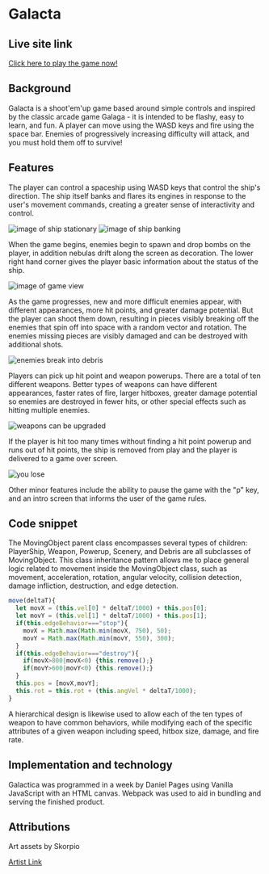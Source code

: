 # Galacta

## Live site link

[Click here to play the game now!][live]

[live]: https://dspages.github.io/Galacta/

## Background

Galacta is a shoot'em'up game based around simple controls and inspired by the classic arcade game Galaga - it is intended to be flashy, easy to learn, and fun. A player can move using the WASD keys and fire using the space bar. Enemies of progressively increasing difficulty will attack, and you must hold them off to survive!

## Features

The player can control a spaceship using WASD keys that control the ship's direction. The ship itself banks and flares its engines in response to the user's movement commands, creating a greater sense of interactivity and control.

![image of ship stationary](https://github.com/dspages/Galacta/blob/master/docs/images/ScreenShot1.png)
![image of ship banking](https://github.com/dspages/Galacta/blob/master/docs/images/ScreenShot2.png)

When the game begins, enemies begin to spawn and drop bombs on the player, in addition nebulas drift along the screen as decoration. The lower right hand corner gives the player basic information about the status of the ship.

![image of game view](https://github.com/dspages/Galacta/blob/master/docs/images/ScreenShot3.png)

As the game progresses, new and more difficult enemies appear, with different appearances, more hit points, and greater damage potential. But the player can shoot them down, resulting in pieces visibly breaking off the enemies that spin off into space with a random vector and rotation. The enemies missing pieces are visibly damaged and can be destroyed with additional shots.

![enemies break into debris](https://github.com/dspages/Galacta/blob/master/docs/images/ScreenShot4.png)

Players can pick up hit point and weapon powerups. There are a total of ten different weapons. Better types of weapons can have different appearances, faster rates of fire, larger hitboxes, greater damage potential so enemies are destroyed in fewer hits, or other special effects such as hitting multiple enemies.

![weapons can be upgraded](https://github.com/dspages/Galacta/blob/master/docs/images/ScreenShot5.png)

If the player is hit too many times without finding a hit point powerup and runs out of hit points, the ship is removed from play and the player is delivered to a game over screen.

![you lose](https://github.com/dspages/Galacta/blob/master/docs/images/ScreenShot6.png)

Other minor features include the ability to pause the game with the "p" key, and an intro screen that informs the user of the game rules.

## Code snippet

The MovingObject parent class encompasses several types of children: PlayerShip, Weapon, Powerup, Scenery, and Debris are all subclasses of MovingObject. This class inheritance pattern allows me to place general logic related to movement inside the MovingObject class, such as movement, acceleration, rotation, angular velocity, collision detection, damage infliction, destruction, and edge detection.

```Javascript
move(deltaT){
  let movX = (this.vel[0] * deltaT/1000) + this.pos[0];
  let movY = (this.vel[1] * deltaT/1000) + this.pos[1];
  if(this.edgeBehavior==="stop"){
    movX = Math.max(Math.min(movX, 750), 50);
    movY = Math.max(Math.min(movY, 550), 300);
  }
  if(this.edgeBehavior==="destroy"){
    if(movX>800|movX<0) {this.remove();}
    if(movY>600|movY<0) {this.remove();}
  }
  this.pos = [movX,movY];
  this.rot = this.rot + (this.angVel * deltaT/1000);
}
```

A hierarchical design is likewise used to allow each of the ten types of weapon to have common behaviors, while modifying each of the specific attributes of a given weapon including speed, hitbox size, damage, and fire rate.

## Implementation and technology

Galactica was programmed in a week by Daniel Pages using Vanilla JavaScript with an HTML canvas. Webpack was used to aid in bundling and serving the finished product.

## Attributions

Art assets by Skorpio

[Artist Link](https://opengameart.org/content/space-ship-construction-kit)
